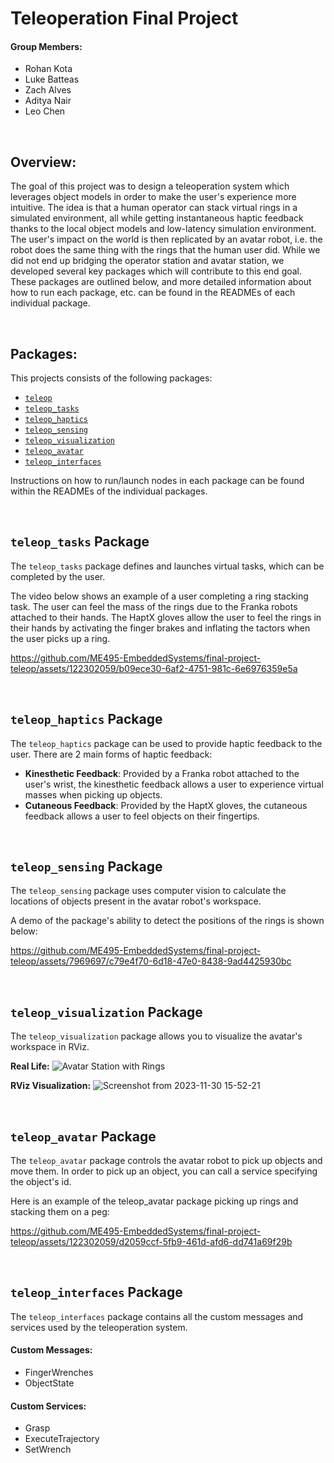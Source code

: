 # Teleoperation Final Project

#### Group Members:
- Rohan Kota
- Luke Batteas
- Zach Alves
- Aditya Nair
- Leo Chen

<br>

## Overview:

The goal of this project was to design a teleoperation system which leverages object models in order to make the user's experience more intuitive. The idea is that a human operator can stack virtual rings in a simulated environment, all while getting instantaneous haptic feedback thanks to the local object models and low-latency simulation environment. The user's impact on the world is then replicated by an avatar robot, i.e. the robot does the same thing with the rings that the human user did. While we did not end up bridging the operator station and avatar station, we developed several key packages which will contribute to this end goal. These packages are outlined below, and more detailed information about how to run each package, etc. can be found in the READMEs of each individual package.

<br>

## Packages:

This projects consists of the following packages:
- [`teleop`](#teleop_tasks-package)
- [`teleop_tasks`](#teleop_tasks-package)
- [`teleop_haptics`](#teleop_haptics-package)
- [`teleop_sensing`](#teleop_sensing-package)
- [`teleop_visualization`](#teleop_visualization-package)
- [`teleop_avatar`](#teleop_avatar-package)
- [`teleop_interfaces`](#teleop_interfaces-package)

Instructions on how to run/launch nodes in each package can be found within the READMEs of the individual packages.

<br>

## `teleop_tasks` Package

The `teleop_tasks` package defines and launches virtual tasks, which can be completed by the user.

The video below shows an example of a user completing a ring stacking task. The user can feel the mass of the rings due to the Franka robots attached to their hands. The HaptX gloves allow the user to feel the rings in their hands by activating the finger brakes and inflating the tactors when the user picks up a ring.

   https://github.com/ME495-EmbeddedSystems/final-project-teleop/assets/122302059/b09ece30-6af2-4751-981c-6e6976359e5a

<br>

## `teleop_haptics` Package

The `teleop_haptics` package can be used to provide haptic feedback to the user. There are 2 main forms of haptic feedback:

- __Kinesthetic Feedback__: Provided by a Franka robot attached to the user's wrist, the kinesthetic feedback allows a user to experience virtual masses when picking up objects.
- __Cutaneous Feedback__: Provided by the HaptX gloves, the cutaneous feedback allows a user to feel objects on their fingertips.

<br>

## `teleop_sensing` Package

The `teleop_sensing` package uses computer vision to calculate the locations of objects present in the avatar robot's workspace.

A demo of the package's ability to detect the positions of the rings is shown below:

   https://github.com/ME495-EmbeddedSystems/final-project-teleop/assets/7969697/c79e4f70-6d18-47e0-8438-9ad4425930bc

<br>

## `teleop_visualization` Package

The `teleop_visualization` package allows you to visualize the avatar's workspace in RViz.

__Real Life:__
![Avatar Station with Rings](https://github.com/ME495-EmbeddedSystems/final-project-teleop/assets/122302059/c47e4826-eb94-4f62-a949-32af5adda925)

__RViz Visualization:__
![Screenshot from 2023-11-30 15-52-21](https://github.com/ME495-EmbeddedSystems/final-project-teleop/assets/122302059/cb54bf83-4209-43e2-9299-f436f003a32e)

<br>

## `teleop_avatar` Package

The `teleop_avatar` package controls the avatar robot to pick up objects and move them. In order to pick up an object, you can call a service specifying the object's id.

Here is an example of the teleop_avatar package picking up rings and stacking them on a peg:

   https://github.com/ME495-EmbeddedSystems/final-project-teleop/assets/122302059/d2059ccf-5fb9-461d-afd6-dd741a69f29b

<br>

## `teleop_interfaces` Package

The `teleop_interfaces` package contains all the custom messages and services used by the teleoperation system.

#### Custom Messages:
- FingerWrenches
- ObjectState

#### Custom Services:
- Grasp
- ExecuteTrajectory
- SetWrench
